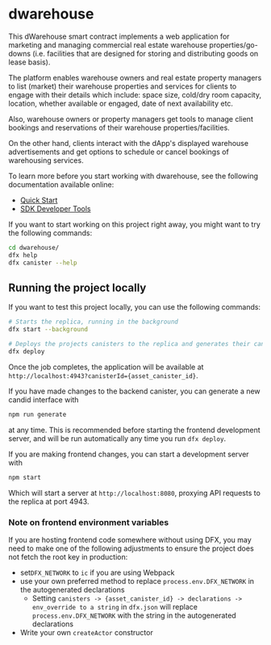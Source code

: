 # dwarehouse
This dWarehouse smart contract implements a web application for marketing and managing commercial real estate warehouse properties/go-downs (i.e. facilities that are designed for storing and distributing goods on lease basis). 

The platform enables warehouse owners and real estate property managers to list (market) their warehouse properties and services for clients to engage with their details which include: space size, cold/dry room capacity, location, whether available or engaged, date of next availability etc. 

Also, warehouse owners or property managers get tools to manage client bookings and reservations of their warehouse properties/facilities.

On the other hand, clients interact with the dApp's displayed warehouse advertisements and get options to schedule or cancel bookings of warehousing services.

To learn more before you start working with dwarehouse, see the following documentation available online:

- [Quick Start](https://internetcomputer.org/docs/current/developer-docs/setup/deploy-locally)
- [SDK Developer Tools](https://internetcomputer.org/docs/current/developer-docs/setup/install)

If you want to start working on this project right away, you might want to try the following commands:

```bash
cd dwarehouse/
dfx help
dfx canister --help
```

## Running the project locally

If you want to test this project locally, you can use the following commands:

```bash
# Starts the replica, running in the background
dfx start --background

# Deploys the projects canisters to the replica and generates their candid interface
dfx deploy
```

Once the job completes, the application will be available at `http://localhost:4943?canisterId={asset_canister_id}`.

If you have made changes to the backend canister, you can generate a new candid interface with

```bash
npm run generate
```

at any time. This is recommended before starting the frontend development server, and will be run automatically any time you run `dfx deploy`.

If you are making frontend changes, you can start a development server with

```bash
npm start
```

Which will start a server at `http://localhost:8080`, proxying API requests to the replica at port 4943.

### Note on frontend environment variables

If you are hosting frontend code somewhere without using DFX, you may need to make one of the following adjustments to ensure the project does not fetch the root key in production:

- set`DFX_NETWORK` to `ic` if you are using Webpack
- use your own preferred method to replace `process.env.DFX_NETWORK` in the autogenerated declarations
  - Setting `canisters -> {asset_canister_id} -> declarations -> env_override to a string` in `dfx.json` will replace `process.env.DFX_NETWORK` with the string in the autogenerated declarations
- Write your own `createActor` constructor
